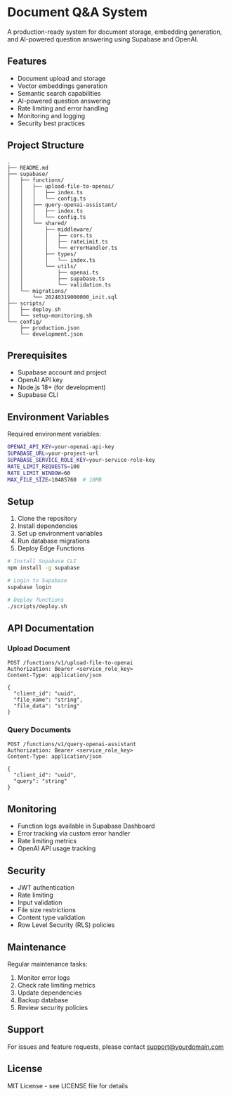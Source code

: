 # Document Q&A System

A production-ready system for document storage, embedding generation, and AI-powered question answering using Supabase and OpenAI.

## Features

- Document upload and storage
- Vector embeddings generation
- Semantic search capabilities
- AI-powered question answering
- Rate limiting and error handling
- Monitoring and logging
- Security best practices

## Project Structure

```
.
├── README.md
├── supabase/
│   ├── functions/
│   │   ├── upload-file-to-openai/
│   │   │   ├── index.ts
│   │   │   └── config.ts
│   │   ├── query-openai-assistant/
│   │   │   ├── index.ts
│   │   │   └── config.ts
│   │   └── shared/
│   │       ├── middleware/
│   │       │   ├── cors.ts
│   │       │   ├── rateLimit.ts
│   │       │   └── errorHandler.ts
│   │       ├── types/
│   │       │   └── index.ts
│   │       └── utils/
│   │           ├── openai.ts
│   │           ├── supabase.ts
│   │           └── validation.ts
│   └── migrations/
│       └── 20240319000000_init.sql
├── scripts/
│   ├── deploy.sh
│   └── setup-monitoring.sh
└── config/
    ├── production.json
    └── development.json
```

## Prerequisites

- Supabase account and project
- OpenAI API key
- Node.js 18+ (for development)
- Supabase CLI

## Environment Variables

Required environment variables:

```bash
OPENAI_API_KEY=your-openai-api-key
SUPABASE_URL=your-project-url
SUPABASE_SERVICE_ROLE_KEY=your-service-role-key
RATE_LIMIT_REQUESTS=100
RATE_LIMIT_WINDOW=60
MAX_FILE_SIZE=10485760  # 10MB
```

## Setup

1. Clone the repository
2. Install dependencies
3. Set up environment variables
4. Run database migrations
5. Deploy Edge Functions

```bash
# Install Supabase CLI
npm install -g supabase

# Login to Supabase
supabase login

# Deploy functions
./scripts/deploy.sh
```

## API Documentation

### Upload Document

```http
POST /functions/v1/upload-file-to-openai
Authorization: Bearer <service_role_key>
Content-Type: application/json

{
  "client_id": "uuid",
  "file_name": "string",
  "file_data": "string"
}
```

### Query Documents

```http
POST /functions/v1/query-openai-assistant
Authorization: Bearer <service_role_key>
Content-Type: application/json

{
  "client_id": "uuid",
  "query": "string"
}
```

## Monitoring

- Function logs available in Supabase Dashboard
- Error tracking via custom error handler
- Rate limiting metrics
- OpenAI API usage tracking

## Security

- JWT authentication
- Rate limiting
- Input validation
- File size restrictions
- Content type validation
- Row Level Security (RLS) policies

## Maintenance

Regular maintenance tasks:

1. Monitor error logs
2. Check rate limiting metrics
3. Update dependencies
4. Backup database
5. Review security policies

## Support

For issues and feature requests, please contact support@yourdomain.com

## License

MIT License - see LICENSE file for details
